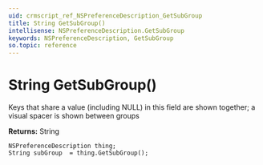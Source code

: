 ```yaml
---
uid: crmscript_ref_NSPreferenceDescription_GetSubGroup
title: String GetSubGroup()
intellisense: NSPreferenceDescription.GetSubGroup
keywords: NSPreferenceDescription, GetSubGroup
so.topic: reference
---
```


# String GetSubGroup()

Keys that share a value (including NULL) in this field are shown together; a visual spacer is shown between groups

**Returns:** String

```crmscript
NSPreferenceDescription thing;
String subGroup  = thing.GetSubGroup();
```

